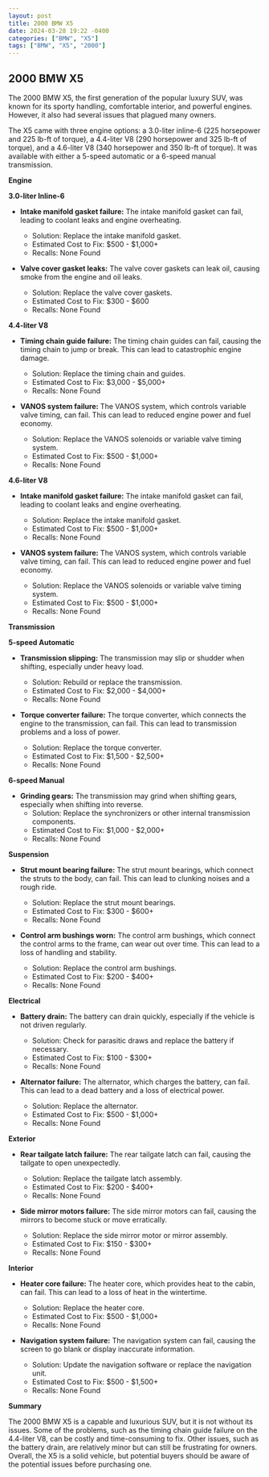 ```yaml
---
layout: post
title: 2000 BMW X5
date: 2024-03-28 19:22 -0400
categories: ["BMW", "X5"]
tags: ["BMW", "X5", "2000"]
---
```

## 2000 BMW X5

The 2000 BMW X5, the first generation of the popular luxury SUV, was known for its sporty handling, comfortable interior, and powerful engines. However, it also had several issues that plagued many owners.

The X5 came with three engine options: a 3.0-liter inline-6 (225 horsepower and 225 lb-ft of torque), a 4.4-liter V8 (290 horsepower and 325 lb-ft of torque), and a 4.6-liter V8 (340 horsepower and 350 lb-ft of torque). It was available with either a 5-speed automatic or a 6-speed manual transmission.

**Engine**

**3.0-liter Inline-6**

* **Intake manifold gasket failure:** The intake manifold gasket can fail, leading to coolant leaks and engine overheating.
    * Solution: Replace the intake manifold gasket.
    * Estimated Cost to Fix: $500 - $1,000+
    * Recalls: None Found

* **Valve cover gasket leaks:** The valve cover gaskets can leak oil, causing smoke from the engine and oil leaks.
    * Solution: Replace the valve cover gaskets.
    * Estimated Cost to Fix: $300 - $600
    * Recalls: None Found

**4.4-liter V8**

* **Timing chain guide failure:** The timing chain guides can fail, causing the timing chain to jump or break. This can lead to catastrophic engine damage.
    * Solution: Replace the timing chain and guides.
    * Estimated Cost to Fix: $3,000 - $5,000+
    * Recalls: None Found

* **VANOS system failure:** The VANOS system, which controls variable valve timing, can fail. This can lead to reduced engine power and fuel economy.
    * Solution: Replace the VANOS solenoids or variable valve timing system.
    * Estimated Cost to Fix: $500 - $1,000+
    * Recalls: None Found

**4.6-liter V8**

* **Intake manifold gasket failure:** The intake manifold gasket can fail, leading to coolant leaks and engine overheating.
    * Solution: Replace the intake manifold gasket.
    * Estimated Cost to Fix: $500 - $1,000+
    * Recalls: None Found

* **VANOS system failure:** The VANOS system, which controls variable valve timing, can fail. This can lead to reduced engine power and fuel economy.
    * Solution: Replace the VANOS solenoids or variable valve timing system.
    * Estimated Cost to Fix: $500 - $1,000+
    * Recalls: None Found

**Transmission**

**5-speed Automatic**

* **Transmission slipping:** The transmission may slip or shudder when shifting, especially under heavy load.
    * Solution: Rebuild or replace the transmission.
    * Estimated Cost to Fix: $2,000 - $4,000+
    * Recalls: None Found

* **Torque converter failure:** The torque converter, which connects the engine to the transmission, can fail. This can lead to transmission problems and a loss of power.
    * Solution: Replace the torque converter.
    * Estimated Cost to Fix: $1,500 - $2,500+
    * Recalls: None Found

**6-speed Manual**

* **Grinding gears:** The transmission may grind when shifting gears, especially when shifting into reverse.
    * Solution: Replace the synchronizers or other internal transmission components.
    * Estimated Cost to Fix: $1,000 - $2,000+
    * Recalls: None Found

**Suspension**

* **Strut mount bearing failure:** The strut mount bearings, which connect the struts to the body, can fail. This can lead to clunking noises and a rough ride.
    * Solution: Replace the strut mount bearings.
    * Estimated Cost to Fix: $300 - $600+
    * Recalls: None Found

* **Control arm bushings worn:** The control arm bushings, which connect the control arms to the frame, can wear out over time. This can lead to a loss of handling and stability.
    * Solution: Replace the control arm bushings.
    * Estimated Cost to Fix: $200 - $400+
    * Recalls: None Found

**Electrical**

* **Battery drain:** The battery can drain quickly, especially if the vehicle is not driven regularly.
    * Solution: Check for parasitic draws and replace the battery if necessary.
    * Estimated Cost to Fix: $100 - $300+
    * Recalls: None Found

* **Alternator failure:** The alternator, which charges the battery, can fail. This can lead to a dead battery and a loss of electrical power.
    * Solution: Replace the alternator.
    * Estimated Cost to Fix: $500 - $1,000+
    * Recalls: None Found

**Exterior**

* **Rear tailgate latch failure:** The rear tailgate latch can fail, causing the tailgate to open unexpectedly.
    * Solution: Replace the tailgate latch assembly.
    * Estimated Cost to Fix: $200 - $400+
    * Recalls: None Found

* **Side mirror motors failure:** The side mirror motors can fail, causing the mirrors to become stuck or move erratically.
    * Solution: Replace the side mirror motor or mirror assembly.
    * Estimated Cost to Fix: $150 - $300+
    * Recalls: None Found

**Interior**

* **Heater core failure:** The heater core, which provides heat to the cabin, can fail. This can lead to a loss of heat in the wintertime.
    * Solution: Replace the heater core.
    * Estimated Cost to Fix: $500 - $1,000+
    * Recalls: None Found

* **Navigation system failure:** The navigation system can fail, causing the screen to go blank or display inaccurate information.
    * Solution: Update the navigation software or replace the navigation unit.
    * Estimated Cost to Fix: $500 - $1,500+
    * Recalls: None Found

**Summary**

The 2000 BMW X5 is a capable and luxurious SUV, but it is not without its issues. Some of the problems, such as the timing chain guide failure on the 4.4-liter V8, can be costly and time-consuming to fix. Other issues, such as the battery drain, are relatively minor but can still be frustrating for owners. Overall, the X5 is a solid vehicle, but potential buyers should be aware of the potential issues before purchasing one.
